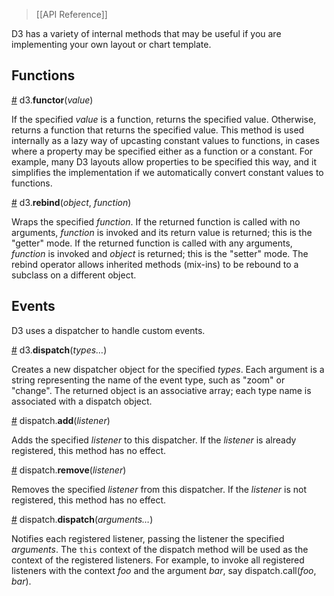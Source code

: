 > [[API Reference]]

D3 has a variety of internal methods that may be useful if you are implementing your own layout or chart template.

## Functions

<a name="functor" href="#functor">#</a> d3.<b>functor</b>(<i>value</i>)

If the specified *value* is a function, returns the specified value. Otherwise, returns a function that returns the specified value. This method is used internally as a lazy way of upcasting constant values to functions, in cases where a property may be specified either as a function or a constant. For example, many D3 layouts allow properties to be specified this way, and it simplifies the implementation if we automatically convert constant values to functions.

<a name="rebind" href="#rebind">#</a> d3.<b>rebind</b>(<i>object</i>, <i>function</i>)

Wraps the specified *function*. If the returned function is called with no arguments, *function* is invoked and its return value is returned; this is the "getter" mode. If the returned function is called with any arguments, *function* is invoked and *object* is returned; this is the "setter" mode. The rebind operator allows inherited methods (mix-ins) to be rebound to a subclass on a different object.

## Events

D3 uses a dispatcher to handle custom events.

<a name="d3_dispatch" href="#d3_dispatch">#</a> d3.<b>dispatch</b>(<i>types…</i>)

Creates a new dispatcher object for the specified *types*. Each argument is a string representing the name of the event type, such as "zoom" or "change". The returned object is an associative array; each type name is associated with a dispatch object.

<a name="dispatch_add" href="#dispatch_add">#</a> dispatch.<b>add</b>(<i>listener</i>)

Adds the specified *listener* to this dispatcher. If the *listener* is already registered, this method has no effect.

<a name="dispatch_remove" href="#dispatch_remove">#</a> dispatch.<b>remove</b>(<i>listener</i>)

Removes the specified *listener* from this dispatcher. If the *listener* is not registered, this method has no effect.

<a name="dispatch_dispatch" href="#dispatch_dispatch">#</a> dispatch.<b>dispatch</b>(<i>arguments…</i>)

Notifies each registered listener, passing the listener the specified *arguments*. The `this` context of the dispatch method will be used as the context of the registered listeners. For example, to invoke all registered listeners with the context *foo* and the argument *bar*, say dispatch.call(*foo*, *bar*).